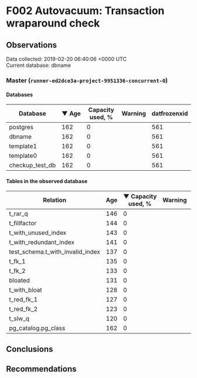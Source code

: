# F002 Autovacuum: Transaction wraparound check #

## Observations ##
Data collected: 2019-02-20 06:40:06 +0000 UTC  
Current database: dbname  


### Master (`runner-ed2dce3a-project-9951336-concurrent-0`) ###

#### Databases ####
 Database | &#9660;&nbsp;Age | Capacity used, % | Warning | datfrozenxid
----------|-----|------------------|---------|--------------
postgres |162 |0 |  |561
dbname |162 |0 |  |561
template1 |162 |0 |  |561
template0 |162 |0 |  |561
checkup_test_db |162 |0 |  |561



#### Tables in the observed database ####
 Relation | Age | &#9660;&nbsp;Capacity used, % | Warning |rel_relfrozenxid | toast_relfrozenxid 
----------|-----|------------------|---------|-----------------|--------------------
t_rar_q |146 |0 |  |577 |0 |
t_fillfactor |144 |0 |  |579 |0 |
t_with_unused_index |143 |0 |  |580 |0 |
t_with_redundant_index |141 |0 |  |582 |0 |
test_schema.t_with_invalid_index |137 |0 |  |586 |0 |
t_fk_1 |135 |0 |  |588 |0 |
t_fk_2 |133 |0 |  |590 |0 |
bloated |131 |0 |  |592 |0 |
t_with_bloat |128 |0 |  |595 |0 |
t_red_fk_1 |127 |0 |  |596 |0 |
t_red_fk_2 |123 |0 |  |600 |0 |
t_slw_q |120 |0 |  |603 |0 |
pg_catalog.pg_class |162 |0 |  |561 |0 |




## Conclusions ##


## Recommendations ##

